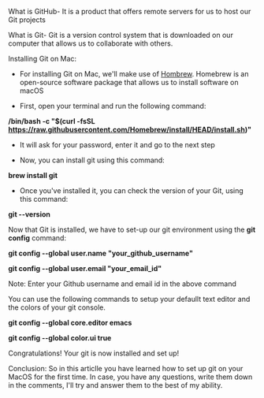 What is GitHub- It is  a product that offers remote servers for us to host our Git projects

What is Git-  Git is a version control system that is downloaded on our computer that allows us to collaborate with others. 

Installing Git on Mac:
- For installing Git on Mac, we'll make use of [Hombrew](https://brew.sh/). Homebrew is an open-source software package that allows us to install software on macOS
  
- First, open your terminal and run the following command:

**/bin/bash -c "$(curl -fsSL https://raw.githubusercontent.com/Homebrew/install/HEAD/install.sh)"**

- It will ask for your password, enter it and go to the next step

- Now, you can install git using this command:

**brew install git**

- Once you've installed it, you can check the version of your Git, using this command:

**git --version**


Now that Git is installed, we have to set-up our git environment using the **git config** command:


**git config --global user.name "your_github_username"**

**git config --global user.email "your_email_id"**

Note: Enter your Github username and email id in the above command


You can use the following commands to setup your defaullt text editor and the colors of your git console.

**git config --global core.editor emacs**

**git config --global color.ui true**


Congratulations! Your git is now installed and set up!

Conclusion:
So in this articlle you have learned how to set up git on your MacOS for the first time. In case, you have any questions, write them down in the comments, I'll try and answer them to the best of my ability.
